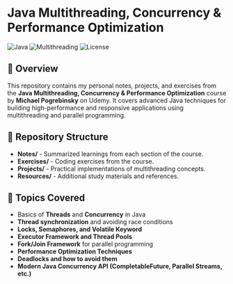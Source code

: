 # Java Multithreading, Concurrency & Performance Optimization

![Java](https://img.shields.io/badge/Java-11%2B-blue) ![Multithreading](https://img.shields.io/badge/Multithreading-Expert-green) ![License](https://img.shields.io/badge/License-MIT-yellow)

## 📌 Overview
This repository contains my personal notes, projects, and exercises from the **Java Multithreading, Concurrency & Performance Optimization** course by **Michael Pogrebinsky** on Udemy. It covers advanced Java techniques for building high-performance and responsive applications using multithreading and parallel programming.

## 📂 Repository Structure

- **Notes/** - Summarized learnings from each section of the course.
- **Exercises/** - Coding exercises from the course.
- **Projects/** - Practical implementations of multithreading concepts.
- **Resources/** - Additional study materials and references.

## 🚀 Topics Covered

- Basics of **Threads** and **Concurrency** in Java
- **Thread synchronization** and avoiding race conditions
- **Locks, Semaphores, and Volatile Keyword**
- **Executor Framework and Thread Pools**
- **Fork/Join Framework** for parallel programming
- **Performance Optimization Techniques**
- **Deadlocks and how to avoid them**
- **Modern Java Concurrency API (CompletableFuture, Parallel Streams, etc.)**
